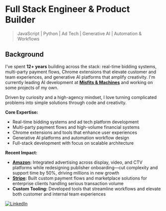 # Full Stack Engineer & Product Builder

> JavaScript | Python | Ad Tech | Generative AI | Automation & Workflows

## Background
I've spent **12+ years** building across the stack: real-time bidding systems, multi-party payment flows, Chrome extensions that elevate customer and team experiences, and generative AI platforms that amplify creativity. I'm currently leading AI development at **[Misfits & Machines](https://misfitsandmachines.com)** and working on some projects of my own.

Driven by curiosity and a high-agency mindset, I love turning complicated problems into simple solutions through code and creativity.

**Core Expertise:** 
- Real-time bidding systems and ad tech platform development
- Multi-party payment flows and high-volume financial systems
- Chrome extensions and tools that enhance user experiences
- Generative AI platforms and automation workflow design
- Full-stack development with focus on scalable architecture

**Recent Impact:**
- **[Amazon](https://aps.amazon.com):** Integrated advertising across display, video, and CTV platforms while redesigning publisher onboarding—cut complexity and support time by 50%, driving millions in new growth
- **[Stripe](https://stripe.com):** Built custom payment flows and marketplace solutions for enterprise clients handling serious transaction volume
- **Custom Tooling:** Developed tools that streamline workflows and elevate both customer and internal team experiences

[![LinkedIn](https://custom-icon-badges.demolab.com/badge/LinkedIn-0A66C2?logo=linkedin-white&logoColor=fff)](https://www.linkedin.com/in/jcottam/)
